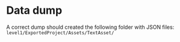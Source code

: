 # Data dump

A correct dump should created the following folder with JSON files:
```level1/ExportedProject/Assets/TextAsset/```

